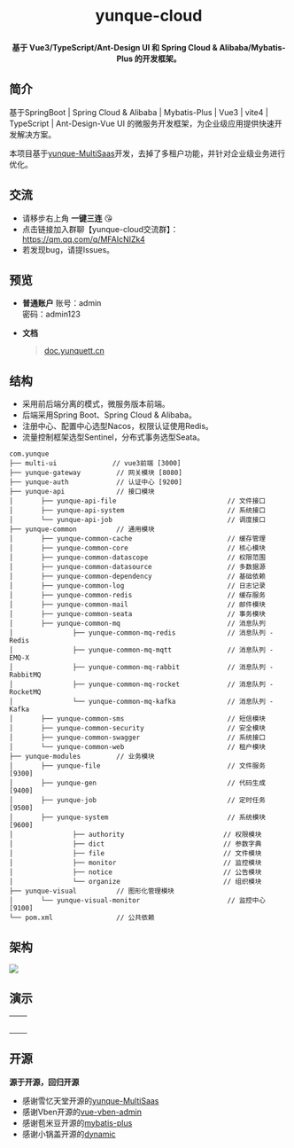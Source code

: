 <h1 align="center" style="margin: 30px 0 30px; font-weight: bold;">yunque-cloud</h1>
<h4 align="center">基于 Vue3/TypeScript/Ant-Design UI 和 Spring Cloud & Alibaba/Mybatis-Plus 的开发框架。</h4>

## 简介

基于SpringBoot | Spring Cloud & Alibaba | Mybatis-Plus | Vue3 | vite4 | TypeScript | Ant-Design-Vue UI
的微服务开发框架，为企业级应用提供快速开发解决方案。

本项目基于[yunque-MultiSaas](https://gitee.com/yunquetiantang/yunque-MultiSaas)开发，去掉了多租户功能，并针对企业级业务进行优化。

## 交流

- 请移步右上角  **一键三连** :kissing_heart:
- 点击链接加入群聊【yunque-cloud交流群】：https://qm.qq.com/q/MFAIcNIZk4
- 若发现bug，请提Issues。

## 预览

- **普通账户** 
  账号：admin   
  密码：admin123

- **文档**
  > [doc.yunquett.cn](https://doc.yunquett.cn)

## 结构

* 采用前后端分离的模式，微服务版本前端。
* 后端采用Spring Boot、Spring Cloud & Alibaba。
* 注册中心、配置中心选型Nacos，权限认证使用Redis。
* 流量控制框架选型Sentinel，分布式事务选型Seata。

~~~
com.yunque     
├── multi-ui              // vue3前端 [3000]
├── yunque-gateway         // 网关模块 [8080]
├── yunque-auth            // 认证中心 [9200]
├── yunque-api             // 接口模块
│       ├── yunque-api-file                            // 文件接口
│       ├── yunque-api-system                          // 系统接口
│       └── yunque-api-job                             // 调度接口
├── yunque-common          // 通用模块
│       ├── yunque-common-cache                        // 缓存管理
│       ├── yunque-common-core                         // 核心模块
│       ├── yunque-common-datascope                    // 权限范围
│       ├── yunque-common-datasource                   // 多数据源
│       ├── yunque-common-dependency                   // 基础依赖
│       ├── yunque-common-log                          // 日志记录
│       ├── yunque-common-redis                        // 缓存服务
│       ├── yunque-common-mail                         // 邮件模块
│       ├── yunque-common-seata                        // 事务模块
│       ├── yunque-common-mq                           // 消息队列
│               ├── yunque-common-mq-redis             // 消息队列 - Redis
│               ├── yunque-common-mq-mqtt              // 消息队列 - EMQ-X
│               ├── yunque-common-mq-rabbit            // 消息队列 - RabbitMQ
│               ├── yunque-common-mq-rocket            // 消息队列 - RocketMQ
│               └── yunque-common-mq-kafka             // 消息队列 - Kafka
│       ├── yunque-common-sms                          // 短信模块
│       ├── yunque-common-security                     // 安全模块
│       ├── yunque-common-swagger                      // 系统接口
│       └── yunque-common-web                          // 租户模块
├── yunque-modules         // 业务模块
│       ├── yunque-file                                // 文件服务 [9300]
│       ├── yunque-gen                                 // 代码生成 [9400]
│       ├── yunque-job                                 // 定时任务 [9500]
│       ├── yunque-system                              // 系统模块 [9600]
│               ├── authority                         // 权限模块
│               ├── dict                              // 参数字典
│               ├── file                              // 文件模块
│               ├── monitor                           // 监控模块
│               ├── notice                            // 公告模块
│               └── organize                          // 组织模块
├── yunque-visual          // 图形化管理模块
│       └── yunque-visual-monitor                      // 监控中心 [9100]
└── pom.xml                // 公共依赖
~~~

## 架构

<img src="https://images.gitee.com/uploads/images/2021/1108/172436_9deff9ff_7382127.png"/>

## 演示

<table>
    <tr>
        <td><img src="https://gitee.com/yunquetiantang/images/raw/master/1.png" alt=""/></td>
        <td><img src="https://gitee.com/yunquetiantang/images/raw/master/2.png" alt=""/></td>
    </tr>
    <tr>
        <td><img src="https://gitee.com/yunquetiantang/images/raw/master/3.png" alt=""/></td>
        <td><img src="https://gitee.com/yunquetiantang/images/raw/master/4.png" alt=""/></td>
    </tr>
    <tr>
        <td><img src="https://gitee.com/yunquetiantang/images/raw/master/5.png" alt=""/></td>
        <td><img src="https://gitee.com/yunquetiantang/images/raw/master/6.png" alt=""/></td>
    </tr>
    <tr>
        <td><img src="https://gitee.com/yunquetiantang/images/raw/master/7.png" alt=""/></td>
        <td><img src="https://gitee.com/yunquetiantang/images/raw/master/8.png" alt=""/></td>
    </tr>
    <tr>
        <td><img src="https://gitee.com/yunquetiantang/images/raw/master/9.png" alt=""/></td>
        <td><img src="https://gitee.com/yunquetiantang/images/raw/master/10.png" alt=""/></td>
    </tr>
</table>

## 开源

**源于开源，回归开源**

* 感谢雪忆天堂开源的[yunque-MultiSaas](https://gitee.com/yunquetiantang/yunque-MultiSaas)
* 感谢Vben开源的[vue-vben-admin](https://github.com/vbenjs/vue-vben-admin)
* 感谢苞米豆开源的[mybatis-plus](https://github.com/baomidou/mybatis-plus)
* 感谢小锅盖开源的[dynamic](https://gitee.com/baomidou/dynamic-datasource-spring-boot-starter)